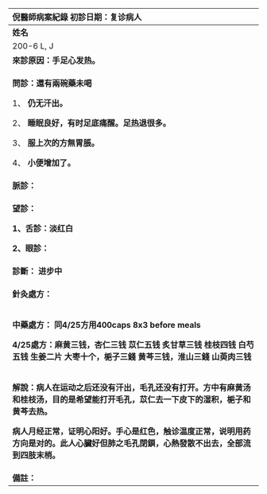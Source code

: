 ﻿|**倪醫師病案紀錄**     初診日期：复诊病人|
| :- |
|**姓名**|**性別：**|**年齡及體型**|**來診日期：**|
|200-6 L, J|女|少年|2008年5月2日|
|**來診原因：手足心发热。**|
|<p>**問診：還有兩碗藥未喝**</p><p>1、 **仍无汗出。**</p><p>2、 **睡眠良好，有时足底痛醒。足热退很多。**</p><p>3、 **服上次的方無胃脹。**</p><p>4、 **小便增加了。** </p>|
|**脈診：**|
|<p>**望診：**</p><p>**1、舌診：淡红白**</p><p>**2、眼診：**</p>|
|**診斷： 进步中**|
|<p>**針灸處方：** </p><p></p>|
|<p>**中藥處方： 同4/25方用400caps  8x3  before meals**</p><p>**4/25處方：麻黄三钱，杏仁三钱  苡仁五钱  炙甘草三钱  桂枝四钱 白芍五钱 生姜二片 大枣十个，梔子三錢  黄芩三钱，淮山三錢  山萸肉三钱**</p>|
|<p>**解說：病人在运动之后还没有汗出，毛孔还没有打开。方中有麻黄汤和桂枝汤，目的是希望能打开毛孔，苡仁去一下皮下的湿积，梔子和黄芩去热。**</p><p>**病人月经正常，证明心阳好。手心是红色，触诊温度正常，说明用药方向是对的。此人心臟好但肺之毛孔閉鎖，心熱發散不出去，全部流到四肢末梢。**</p>|
|**備註：**|

